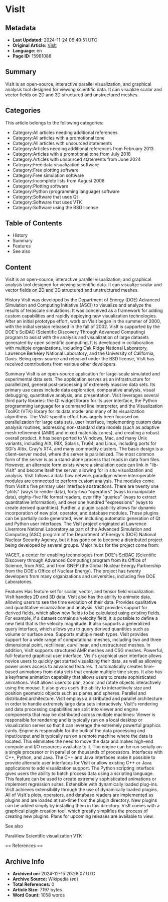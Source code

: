 # VisIt

## Metadata
- **Last Updated:** 2024-11-24 06:40:51 UTC
- **Original Article:** [VisIt](https://en.wikipedia.org/wiki/VisIt)
- **Language:** en
- **Page ID:** 15981088

## Summary
VisIt is an open-source, interactive parallel visualization, and graphical analysis tool designed for viewing scientific data. It can visualize scalar and vector fields on 2D and 3D structured and unstructured meshes.

## Categories
This article belongs to the following categories:

- Category:All articles needing additional references
- Category:All articles with a promotional tone
- Category:All articles with unsourced statements
- Category:Articles needing additional references from February 2013
- Category:Articles with a promotional tone from July 2018
- Category:Articles with unsourced statements from June 2024
- Category:Free data visualization software
- Category:Free plotting software
- Category:Free simulation software
- Category:Incomplete lists from August 2008
- Category:Plotting software
- Category:Python (programming language) software
- Category:Software that uses Qt
- Category:Software that uses VTK
- Category:Software using the BSD license

## Table of Contents

- History
- Summary
- Features
- See also

## Content

VisIt is an open-source, interactive parallel visualization, and graphical analysis tool designed for viewing scientific data. It can visualize scalar and vector fields on 2D and 3D structured and unstructured meshes.

History
VisIt was developed by the Department of Energy (DOE) Advanced Simulation and Computing Initiative (ASCI) to visualize and analyze the results of terascale simulations. It was conceived as a framework for adding custom capabilities and rapidly deploying new visualization technologies. After an initial prototype effort, work on VisIt began in the summer of 2000, with the initial version released in the fall of 2002. 
VisIt is supported by the DOE's SciDAC (Scientific Discovery Through Advanced Computing) program to assist with the analysis and visualization of large datasets generated by open scientific computing. It is developed in collaboration with multiple organizations, including Oak Ridge National Laboratory, Lawrence Berkeley National Laboratory, and the University of California, Davis. Being open-source and released under the BSD license, VisIt has received contributions from various other developers.

Summary
VisIt is an open-source application for large-scale simulated and experimental data sets. The application serves as an infrastructure for parallelized, general post-processing of extremely massive data sets. Its primary use cases include data exploration, comparative analysis, visual debugging, quantitative analysis, and presentation.
VisIt leverages several third party libraries: the Qt widget library for its user interface, the Python programming language for a command line interpreter, and the Visualization ToolKit (VTK) library for its data model and many of its visualization algorithms. The VisIt-specific effort has largely been focused on parallelization for large data sets, user interface, implementing custom data analysis routines, addressing non-standard data models (such as adaptive mesh refinement (AMR) and mixed materials zones), and creating a robust overall product. It has been ported to Windows, Mac, and many Unix variants, including AIX,
IRIX, Solaris, Tru64, and Linux, including ports for SGI's Altix, Cray's XT4, and many commodity clusters.
The basic design is a client–server model, where the server is parallelized.  The most common form of the server is as a stand-alone process that reads in data from files. However, an alternate form exists where a simulation code can link in "lib-VisIt" and become itself the server, allowing for in situ visualization and analysis.
VisIt follows a data flow network paradigm where interoperable modules are connected to perform custom analysis.  The modules come from VisIt's five primary user interface abstractions. There are twenty one "plots" (ways to render data), forty-two "operators" (ways to manipulate data), eighty-five file format readers, over fifty "queries" (ways to extract quantitative information), and over one hundred "expressions" (ways to create derived quantities).  Further, a plugin capability allows for dynamic incorporation of new plot, operator, and database modules.  These plugins can be partially code generated, even including automatic generation of Qt and Python user interfaces.
The VisIt project originated at Lawrence Livermore National Laboratory as part of the Advanced Simulation and Computing (ASC) program of the Department of Energy's (DOE) National Nuclear Security Agency, but it has gone on to become a distributed project being developed by several groups.  Major hubs for the project come from:

VACET, a center for enabling technologies from DOE's SciDAC (Scientific Discovery through Advanced Computing) program from its Office of Science,
from ASC, and
from GNEP (the Global Nuclear Energy Partnership from the DOE's Office of Nuclear Energy).
The project has twenty developers from many organizations and universities, including five DOE Laboratories.

Features
Has feature set for scalar, vector, and tensor field visualization. VisIt handles 2D and 3D data. VisIt also has the ability to animate data, allowing users to see the time evolution of their data.
Provides qualitative and quantitative visualization and analysis. VisIt provides support for derived fields, which allow new fields to be calculated using existing fields. For example, if a dataset contains a velocity field, it is possible to define a new field that is the velocity magnitude. It also supports a generalized query interface, which allows you to query derived quantities such as volume or surface area.
Supports multiple mesh types. VisIt provides support for a wide range of computational meshes, including two and three dimensional point, rectilinear, curvilinear, and unstructured meshes. In addition, VisIt supports structured AMR meshes and CSG meshes.
Powerful, full-featured graphical user interface. VisIt's graphical user interface allows novice users to quickly get started visualizing their data, as well as allowing power users access to advanced features. It automatically creates time-based animations from data sets that contain multiple time steps. It also has a keyframe animation capability that allows users to create sophisticated animations. VisIt allows users to pan, zoom, and rotate objects interactively using the mouse. It also gives users the ability to interactively size and position geometric objects such as planes and spheres.
Parallel and distributed architecture. VisIt employs a distributed and parallel architecture in order to handle extremely large data sets interactively. VisIt's rendering and data processing capabilities are split into viewer and engine components that may be distributed across multiple machines:
Viewer is responsible for rendering and is typically run on a local desktop or visualization server so that it can leverage the extremely powerful graphics cards.
Engine is responsible for the bulk of the data processing and input/output  and is typically run on a remote machine where the data is located. This eliminates the need to move the data and makes high-end compute and I/O resources available to it. The engine can be run serially on a single processor or in parallel on thousands of processors.
Interfaces with C++, Python, and Java. The C++ and Java interfaces make it possible to provide alternate user interfaces for VisIt or allow existing C++ or Java applications to add visualization support. The Python scripting interface gives users the ability to batch process data using a scripting language. This feature can be used to create extremely sophisticated animations or implement regression suites.
Extensible with dynamically loaded plug-ins. VisIt achieves extensibility through the use of dynamically loaded plugins. All of VisIt's plots, operators, and database readers are implemented as plugins and are loaded at run-time from the plugin directory. New plugins can be added simply by installing them in this directory. VisIt comes with a graphical plugin creation tool, which greatly simplifies the process of creating new plugins.
Plans for upcoming releases are available to view.

See also

ParaView
Scientific visualization
VTK


== References ==

## Archive Info
- **Archived on:** 2024-12-15 20:28:07 UTC
- **Archive Source:** Wikipedia (_en_)
- **Total References:** 0
- **Article Size:** 7197 bytes
- **Word Count:** 1058 words
